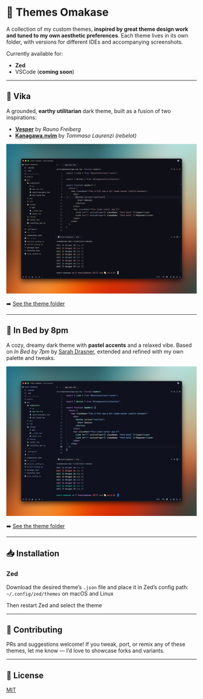 # 🍣 Themes Omakase

A collection of my custom themes, **inspired by great theme design work and tuned to my own aesthetic preferences**.
Each theme lives in its own folder, with versions for different IDEs and accompanying screenshots.

Currently available for:

- **Zed**
- VSCode (**coming soon**)

---

## 🌌 Vika

A grounded, **earthy utilitarian** dark theme, built as a fusion of two inspirations:
- [**Vesper**](https://github.com/raunofreiberg/vesper) by _Rauno Freiberg_
- [**Kanagawa.nvim**](https://github.com/rebelot/kanagawa.nvim) by _Tommaso Laurenzi (rebelot)_

![Vika](./vika/vika.png)

➡️ [See the theme folder](./vika)

---

## 🌙 In Bed by 8pm

A cozy, dreamy dark theme with **pastel accents** and a relaxed vibe.
Based on *In Bed by 7pm* by [Sarah Drasner](https://github.com/sdras), extended and refined with my own palette and tweaks.

![In Bed by 8pm](./in-bed-by-8pm/in-bed-by-8pm.png)

➡️ [See the theme folder](./in-bed-by-8pm)

---

## 📥 Installation

### Zed
Download the desired theme’s `.json` file and place it in Zed’s config path:
`~/.config/zed/themes` on macOS and Linux

Then restart Zed and select the theme

---

## 📣 Contributing

PRs and suggestions welcome!
If you tweak, port, or remix any of these themes, let me know — I’d love to showcase forks and variants.

---

## 📜 License

[MIT](./LICENSE)
